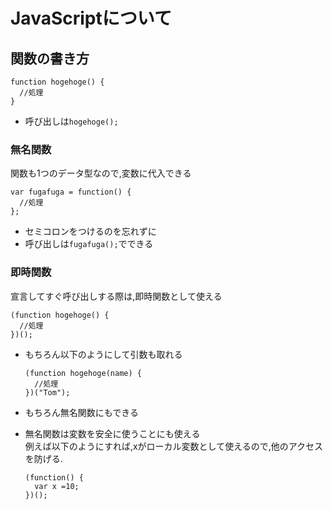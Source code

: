 # JavaScriptについて
## 関数の書き方
```
function hogehoge() {
  //処理
}
```

- 呼び出しは`hogehoge();`

### 無名関数
関数も1つのデータ型なので,変数に代入できる

```
var fugafuga = function() {
  //処理
};
```

- セミコロンをつけるのを忘れずに
- 呼び出しは`fugafuga();`でできる

### 即時関数
宣言してすぐ呼び出しする際は,即時関数として使える

```
(function hogehoge() {
  //処理
})();
```

- もちろん以下のようにして引数も取れる
  ```
  (function hogehoge(name) {
    //処理
  })("Tom");
  ```

- もちろん無名関数にもできる
- 無名関数は変数を安全に使うことにも使える  
  例えば以下のようにすれば,xがローカル変数として使えるので,他のアクセスを防げる.
  ```
  (function() {
    var x =10;
  })();
  ```
